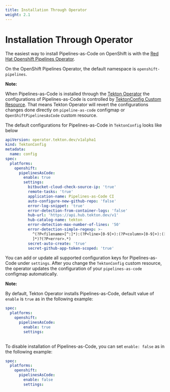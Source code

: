 ```yaml
---
title: Installation Through Operator
weight: 2.1
---
```

# Installation Through Operator

The easiest way to install Pipelines-as-Code on OpenShift is with the [Red Hat Openshift Pipelines Operator](https://docs.openshift.com/container-platform/latest/cicd/pipelines/installing-pipelines.html).

On the OpenShift Pipelines Operator, the default namespace is `openshift-pipelines`.

**Note:**

When Pipelines-as-Code is installed through the [Tekton Operator](https://github.com/tektoncd/operator) the configurations of Pipelines-as-Code is
controlled by [TektonConfig Custom Resource](https://github.com/tektoncd/operator/blob/main/docs/TektonConfig.md#openshiftpipelinesascode).
That means Tekton Operator will revert the configurations changes done directly on `pipeline-as-code` configmap or `OpenShiftPipelinesAsCode` custom resource.

The default configurations for Pipelines-as-Code in `TektonConfig` looks like below

```yaml
apiVersion: operator.tekton.dev/v1alpha1
kind: TektonConfig
metadata:
  name: config
spec:
  platforms:
    openshift:
      pipelinesAsCode:
        enable: true
        settings:
          bitbucket-cloud-check-source-ip: 'true'
          remote-tasks: 'true'
          application-name: Pipelines-as-Code CI
          auto-configure-new-github-repo: 'false'
          error-log-snippet: 'true'
          error-detection-from-container-logs: 'false'
          hub-url: 'https://api.hub.tekton.dev/v1'
          hub-catalog-name: tekton
          error-detection-max-number-of-lines: '50'
          error-detection-simple-regexp: >-
            ^(?P<filename>[^:]*):(?P<line>[0-9]+):(?P<column>[0-9]+):([
            ]*)?(?P<error>.*)
          secret-auto-create: 'true'
          secret-github-app-token-scoped: 'true'
```

You can add or update all supported configuration keys for Pipelines-as-Code under `settings`. After you change the `TektonConfig` custom resource, the operator updates the configuration of your `pipelines-as-code` configmap automatically.

**Note:**

By default, Tekton Operator installs Pipelines-as-Code, default value of `enable` is `true` as in the following example:

```yaml
spec:
  platforms:
    openshift:
      pipelinesAsCode:
        enable: true
        settings:
          
```

To disable installation of Pipelines-as-Code, you can set `enable: false` as in the following example:

```yaml
spec:
  platforms:
    openshift:
      pipelinesAsCode:
        enable: false
        settings:
          
```
